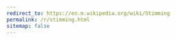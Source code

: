 ```yaml
---
redirect_to: https://en.m.wikipedia.org/wiki/Stimming
permalink: /r/stimming.html
sitemap: false
---
```

